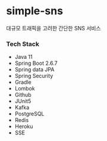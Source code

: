 # simple-sns
대규모 트래픽을 고려한 간단한 SNS 서비스

### Tech Stack
- Java 11
- Spring Boot 2.6.7
- Spring data JPA
- Spring Security
- Gradle
- Lombok
- Github
- JUnit5
- Kafka
- PostgreSQL
- Redis
- Heroku
- SSE